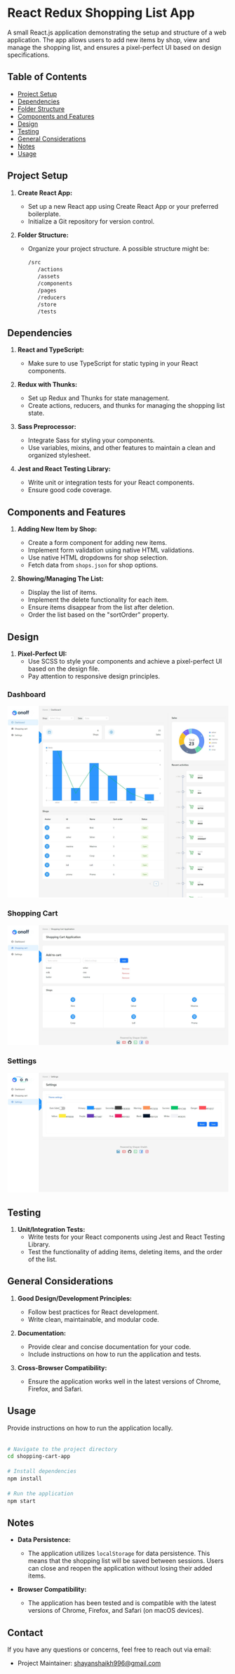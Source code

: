 # React Redux Shopping List App

A small React.js application demonstrating the setup and structure of a web application. The app allows users to add new items by shop, view and manage the shopping list, and ensures a pixel-perfect UI based on design specifications.

## Table of Contents

- [Project Setup](#project-setup)
- [Dependencies](#dependencies)
- [Folder Structure](#folder-structure)
- [Components and Features](#components-and-features)
- [Design](#design)
- [Testing](#testing)
- [General Considerations](#general-considerations)
- [Notes](#notes)
- [Usage](#usage)

## Project Setup

1. **Create React App:**

   - Set up a new React app using Create React App or your preferred boilerplate.
   - Initialize a Git repository for version control.

2. **Folder Structure:**
   - Organize your project structure. A possible structure might be:
     ```
     /src
        /actions
        /assets
        /components
        /pages
        /reducers
        /store
        /tests
     ```

## Dependencies

1. **React and TypeScript:**

   - Make sure to use TypeScript for static typing in your React components.

2. **Redux with Thunks:**

   - Set up Redux and Thunks for state management.
   - Create actions, reducers, and thunks for managing the shopping list state.

3. **Sass Preprocessor:**

   - Integrate Sass for styling your components.
   - Use variables, mixins, and other features to maintain a clean and organized stylesheet.

4. **Jest and React Testing Library:**
   - Write unit or integration tests for your React components.
   - Ensure good code coverage.

## Components and Features

1. **Adding New Item by Shop:**

   - Create a form component for adding new items.
   - Implement form validation using native HTML validations.
   - Use native HTML dropdowns for shop selection.
   - Fetch data from `shops.json` for shop options.

2. **Showing/Managing The List:**
   - Display the list of items.
   - Implement the delete functionality for each item.
   - Ensure items disappear from the list after deletion.
   - Order the list based on the "sortOrder" property.

## Design

1. **Pixel-Perfect UI:**
   - Use SCSS to style your components and achieve a pixel-perfect UI based on the design file.
   - Pay attention to responsive design principles.

### Dashboard

![Dashboard](/images/dashboard.jpg)

### Shopping Cart

![Shopping Cart](/images/shopping-cart.jpg)

### Settings

![Settings](/images/settings.jpg)

## Testing

1. **Unit/Integration Tests:**
   - Write tests for your React components using Jest and React Testing Library.
   - Test the functionality of adding items, deleting items, and the order of the list.

## General Considerations

1. **Good Design/Development Principles:**

   - Follow best practices for React development.
   - Write clean, maintainable, and modular code.

2. **Documentation:**

   - Provide clear and concise documentation for your code.
   - Include instructions on how to run the application and tests.

3. **Cross-Browser Compatibility:**
   - Ensure the application works well in the latest versions of Chrome, Firefox, and Safari.

## Usage

Provide instructions on how to run the application locally.

```bash

# Navigate to the project directory
cd shopping-cart-app

# Install dependencies
npm install

# Run the application
npm start
```

## Notes

- **Data Persistence:**
  - The application utilizes `localStorage` for data persistence. This means that the shopping list will be saved between sessions. Users can close and reopen the application without losing their added items.

- **Browser Compatibility:**
  - The application has been tested and is compatible with the latest versions of Chrome, Firefox, and Safari (on macOS devices).

## Contact

If you have any questions or concerns, feel free to reach out via email:

- Project Maintainer: [shayanshaikh996@gmail.com](mailto:shayanshaikh996@gmail.com)
